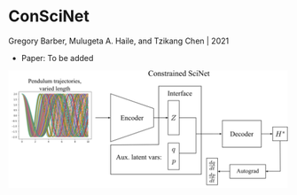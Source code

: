 # ConSciNet

Gregory Barber, Mulugeta A. Haile, and Tzikang Chen | 2021

- Paper: To be added

![](figures/ConSciNet_arch.png)

